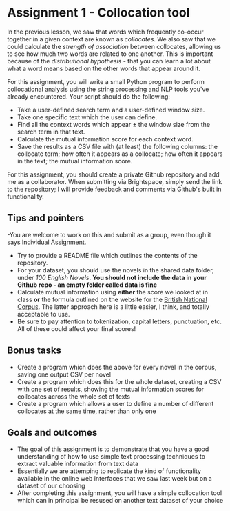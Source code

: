 # Assignment 1 - Collocation tool

In the previous lesson, we saw that words which frequently co-occur together in a given context are known as _collocates_. We also saw that we could calculate the _strength of association_ between collocates, allowing us to see how much two words are related to one another. This is important because of the _distributional hypothesis_ - that you can learn a lot about what a word means based on the other words that appear around it.

For this assignment, you will write a small Python program to perform collocational analysis using the string processing and NLP tools you've already encountered. Your script should do the following:

- Take a user-defined search term and a user-defined window size.
- Take one specific text which the user can define.
- Find all the context words which appear ± the window size from the search term in that text.
- Calculate the mutual information score for each context word.
- Save the results as a CSV file with (at least) the following columns: the collocate term; how often it appears as a collocate; how often it appears in the text; the mutual information score.

For this assignment, you should create a private Github repository and add me as a collaborator. When submitting via Brightspace, simply send the link to the repository; I will provide feedback and comments via Github's built in functionality.

## Tips and pointers
-You are welcome to work on this and submit as a group, even though it says Individual Assignment.
- Try to provide a README file which outlines the contents of the repository.
- For your dataset, you should use the novels in the shared data folder, under _100 English Novels_. **You should not include the data in your Github repo - an empty folder called data is fine**
- Calculate mutual information using **either** the score we looked at in class **or** the formula outlined on the website for the [British National Corpus]("https://www.english-corpora.org/mutualInformation.asp"). The latter approach here is a little easier, I think, and totally acceptable to use.
- Be sure to pay attention to tokenization, capital letters, punctuation, etc. All of these could affect your final scores!

## Bonus tasks
- Create a program which does the above for every novel in the corpus, saving one output CSV per novel
- Create a program which does this for the whole dataset, creating a CSV with one set of results, showing the mutual information scores for collocates across the whole set of texts
- Create a program which allows a user to define a number of different collocates at the same time, rather than only one

## Goals and outcomes
- The goal of this assignment is to demonstrate that you have a good understanding of how to use simple text processing techniques to extract valuable information from text data
- Essentially we are attemping to replicate the kind of functionality available in the online web interfaces that we saw last week but on a dataset of our choosing
- After completing this assignment, you will have a simple collocation tool which can in principal be resused on another text dataset of your choice